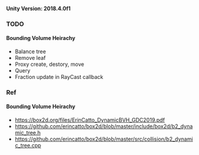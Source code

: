 #### Unity Version: 2018.4.0f1

### TODO
#### Bounding Volume Heirachy
* Balance tree
* Remove leaf
* Proxy create, destory, move
* Query
* Fraction update in RayCast callback

### Ref
#### Bounding Volume Heirachy
* https://box2d.org/files/ErinCatto_DynamicBVH_GDC2019.pdf
* https://github.com/erincatto/box2d/blob/master/include/box2d/b2_dynamic_tree.h
* https://github.com/erincatto/box2d/blob/master/src/collision/b2_dynamic_tree.cpp